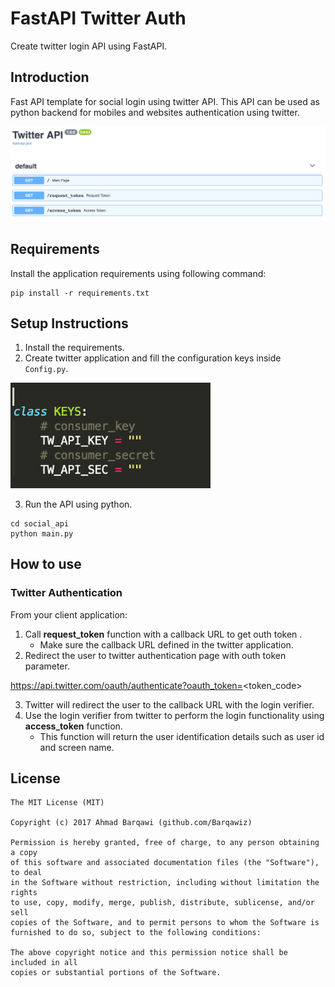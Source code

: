 # FastAPI Twitter Auth
 Create twitter login API using FastAPI.

## Introduction
Fast API template for social login using twitter API. This API can be used as python backend for mobiles and websites authentication using twitter.

<img width="580px" src="resource/twitter_api.png" alt="[ Available Functions ]"/>


## Requirements
Install the application requirements using following command:
```
pip install -r requirements.txt
```

## Setup Instructions
1. Install the requirements.
2. Create twitter application and fill the configuration keys inside ```Config.py```.

<img width="320px" src="resource/config.png" alt="[ Available Functions ]"/>

3. Run the API using python.
```
cd social_api
python main.py
```

## How to use
### Twitter Authentication
From your client application:
1. Call **request_token** function with a callback URL to get outh token .
   * Make sure the callback URL defined in the twitter application.
2. Redirect the user to twitter authentication page with outh token parameter.

https://api.twitter.com/oauth/authenticate?oauth_token=<token_code>

3. Twitter will redirect the user to the callback URL with the login verifier.
4. Use the login verifier from twitter to perform the login functionality using **access_token** function.
   * This function will return the user identification details such as user id and screen name.


License
-------
    The MIT License (MIT)

    Copyright (c) 2017 Ahmad Barqawi (github.com/Barqawiz)

    Permission is hereby granted, free of charge, to any person obtaining a copy
    of this software and associated documentation files (the "Software"), to deal
    in the Software without restriction, including without limitation the rights
    to use, copy, modify, merge, publish, distribute, sublicense, and/or sell
    copies of the Software, and to permit persons to whom the Software is
    furnished to do so, subject to the following conditions:

    The above copyright notice and this permission notice shall be included in all
    copies or substantial portions of the Software.
